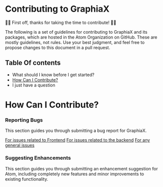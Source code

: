 
# Contributing to GraphiaX

🎉😎 First off, thanks for taking the time to contribute! 🎉😎

The following is a set of guidelines for contributing to GraphiaX and its packages, which are hosted in the Atom Organization on GitHub. These are mostly guidelines, not rules. Use your best judgment, and feel free to propose changes to this document in a pull request.

## Table Of contents


* What should I know before I get started?
* [How Can I Contribute?](#how_can_i_contribute)
* I just have a question



<a name="how_can_i_contribute"/>

# How Can I Contribute?

### Reporting Bugs

This section guides you through submitting a bug report for GraphiaX.

[For issues related to Frontend](https://github.com/GraphiaX/GraphiaX-Frontend/issues)
[For issues related to the backend](https://github.com/GraphiaX/GraphiaX-Server/issues)
[For any general issues](https://github.com/GraphiaX/GraphiaX/issues)

### Suggesting Enhancements

This section guides you through submitting an enhancement suggestion for Atom, including completely new features and minor improvements to existing functionality. 
